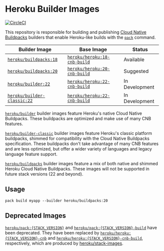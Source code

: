 # Heroku Builder Images

[![CircleCI](https://circleci.com/gh/heroku/builder.svg?style=svg)](https://circleci.com/gh/heroku/builder)

This repository is responsible for building and publishing [Cloud Native Buildpacks](https://buildpacks.io)
builders that enable Heroku-like builds with the [`pack`](https://github.com/buildpacks/pack) command.

| Builder Image                                       | Base Image                                  | Status         |
|-----------------------------------------------------|---------------------------------------------|----------------|
| [`heroku/buildpacks:18`][buildpacks-tags]           | [`heroku/heroku:18-cnb-build`][heroku-tags] | Available      |
| [`heroku/buildpacks:20`][buildpacks-tags]           | [`heroku/heroku:20-cnb-build`][heroku-tags] | Suggested      |
| [`heroku/builder:22`][builder-tags]                 | [`heroku/heroku:22-cnb-build`][heroku-tags] | In Development |
| [`heroku/builder-classic:22`][builder-classic-tags] | [`heroku/heroku:22-cnb-build`][heroku-tags] | In Development |

[`heroku/builder`][builder-tags] builder images feature Heroku's native Cloud Native Buildpacks. These buildpacks are optimized and make use of many CNB features.

[`heroku/builder-classic`][builder-classic-tags] builder images feature Heroku's classic platform buildpacks, shimmed for compatibility with the Cloud Native Buildpacks specification. These buildpacks don't take advantage of many CNB features and are less optimized, but offer a wider variety of languages and legacy language feature support.

[`heroku/buildpacks`][buildpacks-tags] builder images feature a mix of both native and shimmed Heroku Cloud Native Buildpacks. These images will not be supported in future stack versions (22 and beyond).

## Usage

`pack build myapp --builder heroku/buildpacks:20`

## Deprecated Images

[`heroku/pack:{STACK_VERSION}`][pack-tags] and [`heroku/pack:{STACK_VERSION}-build`][pack-tags] have been deprecated. They have been replaced by [`heroku/heroku:{STACK_VERSION}-cnb`][heroku-tags] and [`heroku/heroku:{STACK_VERSION}-cnb-build`][heroku-tags], respectively, which are produced by [heroku/stack-images][stack-images].

[builder-tags]: https://hub.docker.com/r/heroku/builder/tags
[builder-classic-tags]: https://hub.docker.com/r/heroku/builder-classic/tags
[buildpacks-tags]: https://hub.docker.com/r/heroku/buildpacks/tags
[heroku-tags]: https://hub.docker.com/r/heroku/heroku/tags
[pack-tags]: https://hub.docker.com/r/heroku/pack/tags
[stack-images]: https://github.com/heroku/stack-images

